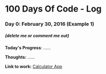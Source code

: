 # 100 Days Of Code - Log

### Day 0: February 30, 2016 (Example 1)
##### (delete me or comment me out)

**Today's Progress**: ......

**Thoughts:** ......

**Link to work:** [Calculator App](http://www.example.com)


